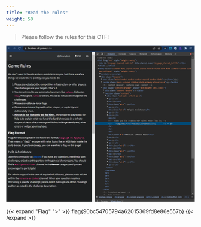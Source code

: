 ```yaml
---
title: "Read the rules"
weight: 50
---
```


> Please follow the rules for this CTF!

![Read the rules](../images/read_the_rules.png)

{{< expand "Flag" ">" >}}
flag{90bc54705794a62015369fd8e86e557b}
{{< /expand >}}